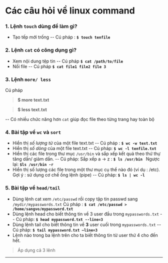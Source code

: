 # Các câu hỏi  về linux command
### 1. Lệnh `touch` dùng để làm gì?
-  Tạo tếp mới trống
-- Cú pháp : **`$ touch tenfile`**
### 2. Lệnh `cat` có công dụng gì?
- Xem nội dung tệp tin
-- Cú pháp **`$ cat /path/to/file`**
- Nối file
-- Cú pháp **`$ cat file1 file2 file 3`**
### 3. Lệnh `more/ less` 
Cú pháp
> **$ more text.txt**

 >**$ less text.txt**

-- Có nhiều chức năng hơn `cat` giúp đọc file theo từng trang hay toàn bộ

### 4. Bài tập về **`wc`** và **`sort`**
- Hiển thị *số lượng từ* của một file text.txt
-- Cú pháp :  **`$ wc -w text.txt`**
- Hiển thị *số dòng* của một file text.txt
-- Cú pháp: **`$ wc -l tenfile.txt`**
- Hiển thị các file trong thư mục `/usr/bin`  và sắp xếp kết quả theo thứ thự tăng dần/ giảm dần.
-- Cú pháp:
Sắp xếp a -> z : **`$ ls /usr/bin `**
Ngược lại: **`$ls /usr/bin -r  `**
- Hiển thị số lượng các file trong một thư mục cụ thể nào đó (ví dụ : /etc). Gợi ý : sử dụng cơ chế ống lệnh (pipe)
-- Cú pháp: **`$ ls | wc -l`**
### 5. Bài tập về `head/tail`
- Dùng lệnh cat xem `/etc/passwd` rồi copy tập tin passwd sang  `/mydir/mypasswords.txt`
Cú pháp : **`$ cat /etc/passwd > /home/sangvo/mypassword.txt`**
- Dùng lệnh head cho biết thông tin về 3 user đầu trong `mypasswords.txt`
-- Cú pháp: **`$ head mypassword.txt --line=3`**
- Dùng lệnh tail cho biết thông tin về **3** user cuối trong `mypasswords.txt`
-- Cú pháp: **`$ tail mypassword.txt –line=3`**
- Lệnh nào trong ba lệnh trên cho ta biết thông tin từ user thứ 4 cho đến hết.
> Áp dụng cả 3 lênh 

---

